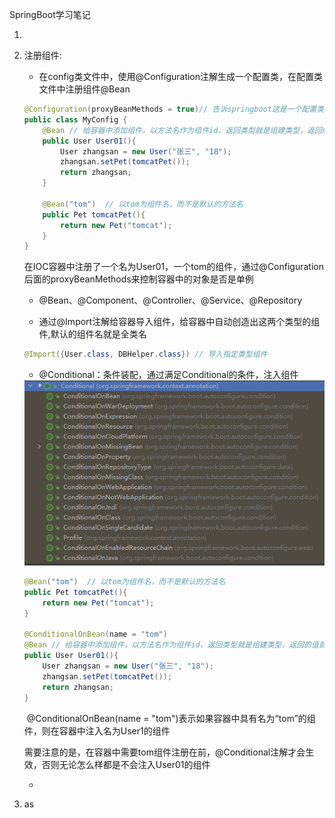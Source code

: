 SpringBoot学习笔记

1. 

2. 注册组件:

   - 在config类文件中，使用@Configuration注解生成一个配置类，在配置类文件中注册组件@Bean

   ```Java
   @Configuration(proxyBeanMethods = true)// 告诉springboot这是一个配置类
   public class MyConfig {
       @Bean // 给容器中添加组件，以方法名作为组件id，返回类型就是组建类型，返回组件在容器中的实例
       public User User01(){
           User zhangsan = new User("张三", "18");
           zhangsan.setPet(tomcatPet());
           return zhangsan;
       }
   
       @Bean("tom")  // 以tom为组件名，而不是默认的方法名
       public Pet tomcatPet(){
           return new Pet("tomcat");
       }
   }
   ```

   ​	在IOC容器中注册了一个名为User01，一个tom的组件，通过@Configuration后面的proxyBeanMethods来控制容器中的对象是否是单例

   

   - @Bean、@Component、@Controller、@Service、@Repository

     

   - 通过@Import注解给容器导入组件，给容器中自动创造出这两个类型的组件,默认的组件名就是全类名

   ```Java
   @Import({User.class, DBHelper.class}) // 导入指定类型组件
   ```

   

   - @Conditional：条件装配，通过满足Conditional的条件，注入组件

   <img src="SpringBoot学习笔记.assets/image-20220919112946779.png" alt="image-20220919112946779"  />

   ```Java
   @Bean("tom")  // 以tom为组件名，而不是默认的方法名
   public Pet tomcatPet(){
       return new Pet("tomcat");
   }
   
   @ConditionalOnBean(name = "tom")
   @Bean // 给容器中添加组件，以方法名作为组件id，返回类型就是组建类型，返回的值就是组件在容器中的实例
   public User User01(){
       User zhangsan = new User("张三", "18");
       zhangsan.setPet(tomcatPet());
       return zhangsan;
   }
   ```

   ​	@ConditionalOnBean(name = "tom")表示如果容器中具有名为“tom”的组件，则在容器中注入名为User1的组件

   ​	需要注意的是，在容器中需要tom组件注册在前，@Conditional注解才会生效，否则无论怎么样都是不会注入User01的组件

   

   - 

3. as

